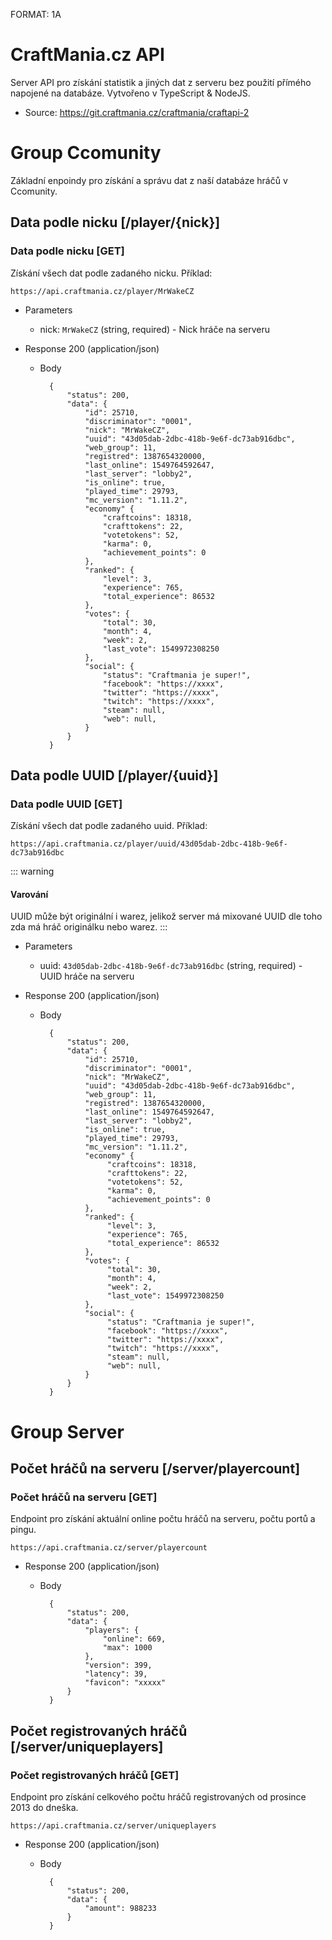 FORMAT: 1A

# CraftMania.cz API

Server API pro získání statistik a jiných dat z serveru bez použití přímého napojené na databáze.
Vytvořeno v TypeScript & NodeJS.

* Source: https://git.craftmania.cz/craftmania/craftapi-2


# Group Ccomunity
Základní enpoindy pro získání a správu dat z naší databáze hráčů v Ccomunity.

## Data podle nicku [/player/{nick}]

### Data podle nicku [GET]
Získání všech dat podle zadaného nicku. Příklad:

```no-highlight
https://api.craftmania.cz/player/MrWakeCZ
```

+ Parameters
    
    + nick: `MrWakeCZ` (string, required) - Nick hráče na serveru
    
+ Response 200 (application/json)
    
    + Body
    
            {
                "status": 200,
                "data": {
                    "id": 25710,
                    "discriminator": "0001",
                    "nick": "MrWakeCZ",
                    "uuid": "43d05dab-2dbc-418b-9e6f-dc73ab916dbc",
                    "web_group": 11,
                    "registred": 1387654320000,
                    "last_online": 1549764592647,
                    "last_server": "lobby2",
                    "is_online": true,
                    "played_time": 29793,
                    "mc_version": "1.11.2",
                    "economy" {
                        "craftcoins": 18318,
                        "crafttokens": 22,
                        "votetokens": 52,
                        "karma": 0,
                        "achievement_points": 0
                    },
                    "ranked": {
                        "level": 3,
                        "experience": 765,
                        "total_experience": 86532
                    },
                    "votes": {
                        "total": 30,
                        "month": 4,
                        "week": 2,
                        "last_vote": 1549972308250
                    },
                    "social": {
                        "status": "Craftmania je super!",
                        "facebook": "https://xxxx",
                        "twitter": "https://xxxx",
                        "twitch": "https://xxxx",
                        "steam": null,
                        "web": null,
                    }
                }
            }
    
## Data podle UUID [/player/{uuid}]

### Data podle UUID [GET]
Získání všech dat podle zadaného uuid. Příklad:

```no-highlight
https://api.craftmania.cz/player/uuid/43d05dab-2dbc-418b-9e6f-dc73ab916dbc
```

::: warning
#### <i class="fa fa-warning"></i> Varování 
UUID může být originální i warez, jelikož server má mixované UUID dle toho zda má hráč originálku nebo warez.
:::

+ Parameters
    
    + uuid: `43d05dab-2dbc-418b-9e6f-dc73ab916dbc` (string, required) - UUID hráče na serveru
    
+ Response 200 (application/json)
    
    + Body
    
            {
                "status": 200,
                "data": {
                    "id": 25710,
                    "discriminator": "0001",
                    "nick": "MrWakeCZ",
                    "uuid": "43d05dab-2dbc-418b-9e6f-dc73ab916dbc",
                    "web_group": 11,
                    "registred": 1387654320000,
                    "last_online": 1549764592647,
                    "last_server": "lobby2",
                    "is_online": true,
                    "played_time": 29793,
                    "mc_version": "1.11.2",
                    "economy" {
                         "craftcoins": 18318,
                         "crafttokens": 22,
                         "votetokens": 52,
                         "karma": 0,
                         "achievement_points": 0
                    },
                    "ranked": {
                         "level": 3,
                         "experience": 765,
                         "total_experience": 86532
                    },
                    "votes": {
                         "total": 30,
                         "month": 4,
                         "week": 2,
                         "last_vote": 1549972308250
                    },
                    "social": {
                         "status": "Craftmania je super!",
                         "facebook": "https://xxxx",
                         "twitter": "https://xxxx",
                         "twitch": "https://xxxx",
                         "steam": null,
                         "web": null,
                    }
                }
            }
    
# Group Server

## Počet hráčů na serveru [/server/playercount]

### Počet hráčů na serveru [GET]
Endpoint pro získání aktuální online počtu hráčů na serveru, počtu portů a pingu.

```no-highlight
https://api.craftmania.cz/server/playercount
```

+ Response 200 (application/json)

    + Body
    
            {
                "status": 200,
                "data": {
                    "players": {
                        "online": 669,
                        "max": 1000
                    },
                    "version": 399,
                    "latency": 39,
                    "favicon": "xxxxx"
                }
            }
            
## Počet registrovaných hráčů [/server/uniqueplayers]

### Počet registrovaných hráčů [GET]
Endpoint pro získání celkového počtu hráčů registrovaných od prosince 2013 do dneška.

```no-highlight
https://api.craftmania.cz/server/uniqueplayers
```

+ Response 200 (application/json)

    + Body
    
            {
                "status": 200,
                "data": {
                    "amount": 988233
                }
            }